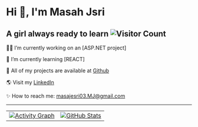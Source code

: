 # Hi 👋, I'm Masah Jsri
A girl always ready to learn
![Visitor Count](https://komarev.com/ghpvc/?username=doodlemon&color=green)
---
👨‍💻 I’m currently working on an [ASP.NET project]

💙 I’m currently learning [REACT]

💯 All of my projects are available at [Github](https://github.com/your-doodlemon)

🌎 Visit my [LinkedIn](https://linkedin.com/in/your-profile)

✨ How to reach me: masajesri03.MJ@gmail.com

---

<table>
  <tr>
    <td>
      <a href="https://github.com/ashutosh00710/github-readme-activity-graph">
        <img src="https://github-readme-activity-graph.vercel.app/api?username=doodlemon&theme=react" alt="Activity Graph" />
      </a>
    </td>
    <td>
      <a href="https://github.com/anuraghazra/github-readme-stats">
        <img src="https://github-readme-stats.vercel.app/api?username=doodlemon&show_icons=true&theme=radical" alt="GitHub Stats" />
      </a>
    </td>
  </tr>
</table>





